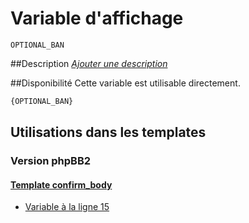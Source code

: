 # Variable d'affichage
```
OPTIONAL_BAN
```


##Description
[*Ajouter une description*](https://fa-tvars.appspot.com/var/OPTIONAL_BAN)

##Disponibilité
Cette variable est utilisable directement.

```html
{OPTIONAL_BAN}
```

## Utilisations dans les templates

### Version phpBB2

#### [Template confirm_body](subsilver/confirm_body.md#readme)
* [Variable &agrave; la ligne 15](../subsilver/confirm_body.tpl#L15)